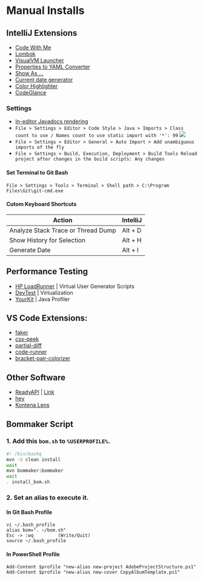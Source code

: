 # Manual Installs

## IntelliJ Extensions

* [Code With Me](https://plugins.jetbrains.com/plugin/14896-code-with-me)
* [Lombok​](https://plugins.jetbrains.com/plugin/6317-lombok)
* [VisualVM Launcher](https://plugins.jetbrains.com/plugin/7115-visualvm-launcher)
* [Properties to YAML Converter](https://plugins.jetbrains.com/plugin/8000-properties-to-yaml-converter)
* [Show As .​.​.​](https://plugins.jetbrains.com/plugin/7010-show-as--)
* [Current date generator](https://plugins.jetbrains.com/plugin/9722-current-date-generator)
* [Color Highlighter](https://plugins.jetbrains.com/plugin/13309-color-highlighter)
* [CodeGlance](https://plugins.jetbrains.com/plugin/7275-codeglance)

### Settings

* [In-editor Javadocs rendering](https://blog.jetbrains.com/idea/2020/03/intellij-idea-2020-1-eap8/)
* `File > Settings > Editor > Code Style > Java > Imports > Class count to use / Names count to use static import with '*': 99`
![](https://i.ibb.co/mtzscvD/image.png)
* `File > Settings > Editor > General > Auto Import > Add unambiguous imports of the fly`
* `File > Settings > Build, Execution, Deployment > Build Tools Reload project after changes in the build scripts: Any changes`

#### Set Terminal to Git Bash

`File > Settings > Tools > Terminal > Shell path > C:\Program Files\Git\git-cmd.exe`
#### Cutom Keyboard Shortcuts

| Action                             | IntelliJ |
| ---------------------------------- | -------- |
| Analyze Stack Trace or Thread Dump | Alt + D  |
| Show History for Selection         | Alt + H  |
| Generate Date                      | Alt + I  |

## Performance Testing

* [HP LoadRunner](https://www.microfocus.com/en-us/products/loadrunner-professional/download) | Virtual User Generator Scripts
* [DevTest](https://techdocs.broadcom.com/us/en/ca-enterprise-software/devops/devtest-solutions/10-4/installing/preinstallation/download-devtest-solutions-installers.html) | Virtualization
* [YourKit](https://www.yourkit.com/java/profiler/download/) | Java Profiler

## VS Code Extensions:
* [faker](https://marketplace.visualstudio.com/items?itemName=deerawan.vscode-faker)
* [css-peek](https://marketplace.visualstudio.com/items?itemName=pranaygp.vscode-css-peek)
* [partial-diff](https://marketplace.visualstudio.com/items?itemName=ryu1kn.partial-diff)
* [code-runner](https://marketplace.visualstudio.com/items?itemName=formulahendry.code-runner)
* [bracket-pair-colorizer](https://marketplace.visualstudio.com/items?itemName=CoenraadS.bracket-pair-colorizer)

## Other Software


* [ReadyAPI](https://support.smartbear.com/readyapi/downloads/) | [Link](http://dl.eviware.com/ready-api/readyapi.htm#_ga=2.106282307.1992450419.1595886902-161299662.1594941619&_gac=1.47633109.1594941620.Cj0KCQjw9b_4BRCMARIsADMUIyqznHF43h5zO6F54wcpdJcIYE771VYZla6UoeBNV-zGdl1PXBCBJAsaAo0SEALw_wcB)
* [hey](https://github.com/rakyll/hey)
* [Kontena Lens](https://k8slens.dev/)

## Bommaker Script

### 1. Add this `bom.sh` to `%USERPROFILE%`.
```sh
#! /bin/bashq
mvn -U clean install
wait
mvn bommaker:bommaker
wait
. install_bom.sh
```

### 2. Set an alias to execute it.

#### In Git Bash Profile

```
vi ~/.bash_profile
alias bom=". ~/bom.sh"
Esc -> :wq         (Write/Quit)
source ~/.bash_profile
```

#### In PowerShell Profile
```
Add-Content $profile "new-alias new-project AdobeProjectStructure.ps1"
Add-Content $profile "new-alias new-cover CopyAlbumTemplate.ps1"
```
